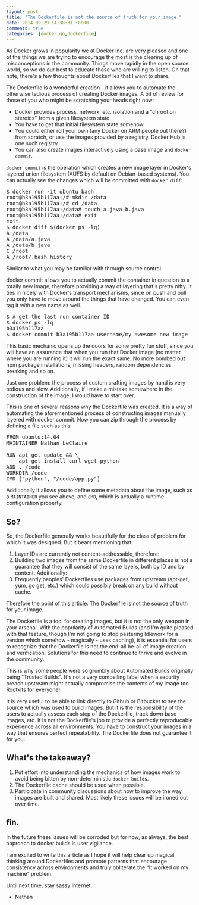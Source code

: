 ```yaml
---
layout: post
title: "The Dockerfile is not the source of truth for your image."
date: 2014-09-29 14:38:31 +0000
comments: true
categories: [docker,go,dockerfile]
---
```


As Docker grows in popularity we at Docker Inc. are very pleased and one of the things we are trying to encourage the most is the clearing up of misconceptions in the community. Things move rapidly in the open source world, so we do our best to educate those who are willing to listen. On that note, there's a few thoughts about Dockerfiles that I want to share.

The Dockerfile is a wonderful creation - it allows you to automate the otherwise tedious process of creating Docker images. A bit of review for those of you who might be scratching your heads right now:

- Docker provides process, network, etc. isolation and a "chroot on steroids" from a given filesystem state.
- You have to get that initial filesystem state somehow.
- You could either roll your own (any Docker on ARM people out there?) from scratch, or use the images provided by a registry. Docker Hub is one such registry.
- You can also create images interactively using a base image and `docker commit`.

`docker commit` is the operation which creates a new image layer in Docker's layered union filesystem (AUFS by default on Debian-based systems). You can actually see the changes which will be committed with `docker diff`:

<pre>
$ docker run -it ubuntu bash
root@b3a195b117aa:/# mkdir /data
root@b3a195b117aa:/# cd /data
root@b3a195b117aa:/data# touch a.java b.java
root@b3a195b117aa:/data# exit
exit
$ docker diff $(docker ps -lq)
A /data
A /data/a.java
A /data/b.java
C /root
A /root/.bash_history
</pre>

Similar to what you may be familiar with through source control.

docker commit allows you to actually commit the container in question to a totally new image, therefore providing a way of layering that's pretty nifty. It ties in nicely with Docker's transport mechanisms, since on push and pull you only have to move around the things that have changed. You can even tag it with a new name as well.

<pre>
$ # get the last run container ID
$ docker ps -lq
b3a195b117aa
$ docker commit b3a195b117aa username/my_awesome_new_image
</pre>

This basic mechanic opens up the doors for some pretty fun stuff, since you will have an assurance that when you run that Docker image (no matter where you are running it) it will run the exact same. No more bombed out npm package installations, missing headers, random dependencies breaking and so on.

Just one problem: the process of custom crafting images by hand is very tedious and slow. Additionally, if I make a mistake somewhere in the construction of the image, I would have to start over.

This is one of several reasons why the Dockerfile was created. It is a way of automating the aforementioned process of constructing images manually layered with docker commit. Now you can zip through the process by defining a file such as this:

<pre>
FROM ubuntu:14.04
MAINTAINER Nathan LeClaire 

RUN apt-get update && \
    apt-get install curl wget python
ADD . /code
WORKDIR /code
CMD ["python", "/code/app.py"]
</pre>

Additionally it allows you to define some metadata about the image, such as a `MAINTAINER` you see above, and `CMD`, which is actually a runtime configuration property.

## So?

So, the Dockerfile generally works beautifully for the class of problem for which it was designed. But it bears mentioning that:

1. Layer IDs are currently not content-addressable, therefore:
2. Building two images from the same Dockerfile in different places is not a guarantee that they will consist of the same layers, both by ID and by content. Additionally:
3. Frequently peoples' Dockerfiles use packages from upstream (apt-get, yum, go get, etc.) which could possibly break on any build without cache.

Therefore the point of this article: The Dockerfile is not the source of truth for your image.

The Dockerfile is a tool for creating images, but it is not the only weapon in your arsenal. With the popularity of Automated Builds (and I'm quite pleased with that feature, though I'm not going to stop pestering ldlework for a version which somehow - magically - uses caching), it is essential for users to recognize that the Dockerfile is not the end-all be-all of image creation and verification. Solutions for this need to continue to thrive and evolve in the community.

This is why some people were so grumbly about Automated Builds originally being "Trusted Builds". It's not a very compelling label when a security breach upstream might actually compromise the contents of my image too. Rootkits for everyone!

It is very useful to be able to link directly to Github or Bitbucket to see the source which was used to build images. But it is the responsibility of the users to actually assess each step of the Dockerfile, track down base images, etc. It is not the Dockerfile's job to provide a perfectly reproducable experience across all environments. You have to construct your images in a way that ensures perfect repeatability. The Dockerfile does not guarantee it for you.

## What's the takeaway?

1. Put effort into understanding the mechanics of how images work to avoid being bitten by non-deterministic `docker build`s.
2. The Dockerfile cache should be used when possible.
3. Participate in community discussions about how to improve the way images are built and shared. Most likely these issues will be ironed out over time.

## fin.

In the future these issues will be corroded but for now, as always, the best approach to docker builds is user vigilance.

I am excited to write this article as I hope it will help clear up magical thinking around Dockerfiles and promote patterns that encourage consistency across environments and truly obliterate the "It worked on my machine" problem.

Until next time, stay sassy Internet.

- Nathan
